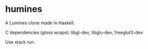 # humines

A Lumines clone made in Haskell.

C dependencies (gloss wraps): libgl-dev, libglu-dev, freeglut3-dev

Use stack run.
